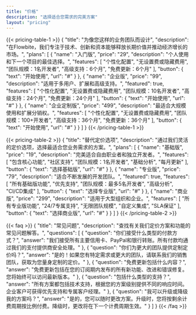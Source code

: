 ```yaml
---
title: "价格"
description: "选择适合您需求的完美方案"
layout: "pricing"
---
```


{{< pricing-table-1 >}}
{
    "title": "为像您这样的业务团队而设计",
    "description": "在Flowbite，我们专注于技术、创新和资本能够释放长期价值并推动经济增长的市场。",
    "plans": [
        {
            "name": "入门版",
            "price": "29",
            "description": "个人使用和下一个项目的最佳选择。",
            "features": [
                "个性化配置",
                "无设置费或隐藏费用",
                "团队规模：1名开发者",
                "高级支持：6个月",
                "免费更新：6个月"
            ],
            "button": {
                "text": "开始使用",
                "url": "#"
            }
        },
        {
            "name": "企业版",
            "price": "99",
            "description": "适用于多用户、扩展和高级支持。",
            "featured": true,
            "features": [
                "个性化配置",
                "无设置费或隐藏费用",
                "团队规模：10名开发者",
                "高级支持：24个月",
                "免费更新：24个月"
            ],
            "button": {
                "text": "开始使用",
                "url": "#"
            }
        },
        {
            "name": "企业定制版",
            "price": "499",
            "description": "最适合大规模使用和扩展分销权。",
            "features": [
                "个性化配置",
                "无设置费或隐藏费用",
                "团队规模：100+开发者",
                "高级支持：36个月",
                "免费更新：36个月"
            ],
            "button": {
                "text": "开始使用",
                "url": "#"
            }
        }
    ]
}
{{< /pricing-table-1 >}}

<div class="mt-16"></div>

{{< pricing-table-2 >}}
{
    "title": "替代定价选项",
    "description": "通过我们灵活的定价选项，选择最适合您业务需求的方案。",
    "plans": [
        {
            "name": "基础版",
            "price": "19",
            "description": "完美适合自由职业者和独立开发者。",
            "features": [
                "包含核心功能",
                "社区支持",
                "团队规模：1名开发者",
                "基础分析",
                "每月更新"
            ],
            "button": {
                "text": "选择基础版",
                "url": "#"
            }
        },
        {
            "name": "专业版",
            "price": "79",
            "description": "适合不断发展的开发团队。",
            "featured": true,
            "features": [
                "所有基础版功能",
                "优先支持",
                "团队规模：最多5名开发者",
                "高级分析",
                "CI/CD集成"
            ],
            "button": {
                "text": "选择专业版",
                "url": "#"
            }
        },
        {
            "name": "商业版",
            "price": "299",
            "description": "适用于大型组织和企业。",
            "features": [
                "所有专业版功能",
                "24/7专属支持",
                "无限团队规模",
                "自定义集成",
                "SLA保证"
            ],
            "button": {
                "text": "选择商业版",
                "url": "#"
            }
        }
    ]
}
{{< /pricing-table-2 >}}

{{< faq >}}
{
    "title": "常见问题",
    "description": "查找有关我们定价方案和功能的常见问题解答。",
    "questions": [
        {
            "question": "你们接受什么类型的付款方式？",
            "answer": "我们接受所有主要信用卡、PayPal和银行转账。所有付款均通过我们的支付提供商安全处理。"
        },
        {
            "question": "你们为更大的团队提供定制定价吗？",
            "answer": "是的！如果您有特定需求或更大的团队，请联系我们的销售团队，获取为您量身定制的定价。"
        },
        {
            "question": "免费更新包括什么内容？",
            "answer": "免费更新包括在您的订阅期内发布的所有新功能、改进和错误修复。您将始终可以访问最新版本。"
        },
        {
            "question": "包括什么类型的支持？",
            "answer": "所有方案都包括技术支持，根据您的方案级别提供不同的响应时间。企业客户可获得优先支持和专属客户经理。"
        },
        {
            "question": "我可以升级或降级我的方案吗？",
            "answer": "是的，您可以随时更改方案。升级时，您将按剩余计费周期按比例付费。降级时，更改将在下一个计费周期生效。"
        }
    ]
}
{{< /faq >}}
